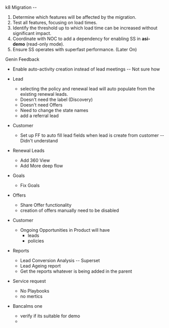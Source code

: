 k8 Migration -- 

1. Determine which features will be affected by the migration.
2. Test all features, focusing on load times.
3. Identify the threshold up to which load time can be increased without significant impact.
4. Coordinate with NOC to add a dependency for enabling SS in **asi-demo** (read-only mode).
5. Ensure SS operates with superfast performance. (Later On)




Genin Feedback 

* Enable auto-activity creation instead of lead meetings -- Not sure how
* Lead 
	* selecting the policy and renewal lead will auto populate from the existing renewal leads.
	* Doesn't need the label (Discovery)
	* Doesn't need Offers
	* Need to change the state names
	* add a referral lead 
* Customer
	* Set up FF to auto fill lead fields when lead is create from customer -- Didn't understand
* Renewal Leads
	* Add 360 View
	* Add More deep flow
* Goals
	* Fix Goals
* Offers
	* Share Offer functionality 
	* creation of offers manually need to be disabled
* Customer
	* Ongoing Opportunities in Product will have 
		* leads
		* policies
* Reports
	* Lead Conversion Analysis -- Superset
	* Lead Ageing report
	* Get the reports whatever is being added in the parent
* Service request
	* No Playbooks
	* no mertics



* Bancalms one
	* verify if its suitable for demo
	* 